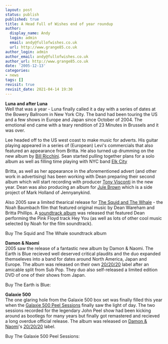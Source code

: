 ```yaml
---
layout: post
status: publish
published: true
title: A Head Full of Wishes end of year roundup
author:
  display_name: Andy
  login: admin
  email: andy@fullofwishes.co.uk
  url: http://www.grange85.co.uk
author_login: admin
author_email: andy@fullofwishes.co.uk
author_url: http://www.grange85.co.uk
date: '2005-12-13'
categories:
- news
tags: []
revisit: true
revisit_date: 2021-04-14 19:30
---
```

**Luna and after Luna**  
Well that was a year - Luna finally called it a day with a series of dates at
the Bowery Ballroom in New York City. The band had been touring the US and a
few shows in Europe and Japan since October of 2004. The emotional end came
with a teary rendition of 23 Minutes in Brussels and it was over.

Lee headed off to the US west coast to make music for adverts. His guitar
playing appeared in a series of (European) Levi's commercials that also
featured an appearance from Britta. He also turned up drumming on the new
album by [Bill Ricchini](https://web.archive.org/web/20051213+/http://www.billricchini.com/). Sean started pulling
together plans for a solo album as well as filling time playing with NYC band
[Elk City](https://web.archive.org/web/20051213+/http://www.elkcity.net/)

Britta, as well as her appearance in the aforementioned advert (and other work
in advertising) has been working with Dean preparing their second album which
will start recording with producer [Tony
Visconti](https://web.archive.org/web/20051213+/http://www.tonyvisconti.com/) in the new year. Dean was also
producing an album for [Jule Brown](https://web.archive.org/web/20051213+/http://www.myspace.com/julebrown) which is
a side project of Mark Holland of Jennyanykind.

Also 2005 saw a limited thearical release for [The Squid and The
Whale](http://www.imdb.com/title/tt0367089/combined) \- the Noah Baumbach film
that featured original music by Dean Wareham and Britta Phillips. A
[soundtrack
album](http://www.amazon.com/exec/obidos/ASIN/B000AP2ZP8/aheadfullofwi-20) was
released that featured Dean performing the Pink Floyd track Hey You (as well
as lots of other cool music selected by Noah for the film soundtrack).

Buy The Squid and The Whale soundtrack album  

**Damon & Naomi**  
2005 saw the release of a fantastic new album by Damon & Naomi. The Earth is
Blue recieved well deserved critical plaudits and the duo expanded themseleves
into a band for dates around North America, Japan and Europe. The album was
released on their own [20/20/20](http://www.20-20-20.com/) label after an
amicable split from Sub Pop. They duo also self-released a limited edition DVD
of one of their shows from Japan.

Buy The Earth is Blue:  

**Galaxie 500**  
The one glaring hole from the Galaxie 500 box set was finally filled this year
when the [Galaxie 500 Peel
Sessions](http://www.amazon.com/exec/obidos/ASIN/B000BOH93Q/aheadfullofwi-20)
finally saw the light of day. The two sessions recorded for the legendary John
Peel show had been kicking around as bootlegs for many years but finally got
remastered and recieved a long overdue official release. The album was
released on [Damon & Naomi](https://web.archive.org/web/20051213+/http://www.damonandnaomi.com)'s
[20/20/20](http://www.20-20-20.com/) label.

Buy The Galaxie 500 Peel Sessions:  

